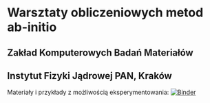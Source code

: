 # Warsztaty obliczeniowych metod ab-initio
## Zakład Komputerowych Badań Materiałów
## Instytut Fizyki Jądrowej PAN, Kraków

Materiały i przykłady z możliwością eksperymentowania:
 [![Binder](http://mybinder.org/badge.svg)](http://mybinder.org/repo/jochym/abinitio-workshop) 
 
 
